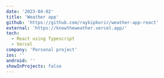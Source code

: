 ```yaml
---
date: '2023-04-02'
title: 'Weather app'
github: 'https://github.com/raykipkorir/weather-app-react'
external: 'https://knowtheweather.vercel.app/'
tech:
  - React using Typescript
  - Vercel
company: 'Personal project'
ios: ''
android: ''
showInProjects: false
---
```

